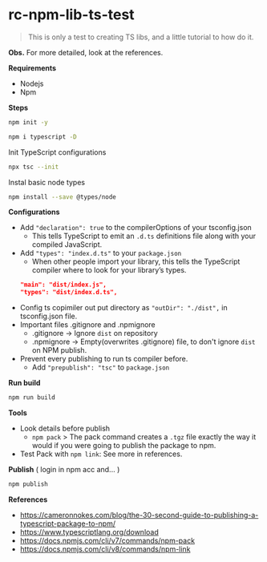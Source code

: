 # rc-npm-lib-ts-test

> This is only a test to creating TS libs, and a little tutorial to how do it. 

**Obs.** For more detailed, look at the references. 

**Requirements**
- Nodejs
- Npm

**Steps**

```bash
npm init -y
```
```bash
npm i typescript -D
```
Init TypeScript configurations
```bash
npx tsc --init
```
Instal basic node types
```bash
npm install --save @types/node
```

**Configurations**
- Add `"declaration": true` to the compilerOptions of your tsconfig.json
  - This tells TypeScript to emit an `.d.ts` definitions file along with your compiled JavaScript.
- Add `"types": "index.d.ts"` to your `package.json`
  - When other people import your library, this tells the TypeScript compiler where to look for your library’s types.
  ```JSON
  "main": "dist/index.js",
  "types": "dist/index.d.ts",
  ```
- Config ts copimiler out put directory as `"outDir": "./dist",` in tsconfig.json file.
- Important files .gitignore and .npmignore
  - .gitignore -> Ignore `dist` on repository
  - .npmignore -> Empty(overwrites .gitignore) file, to don't ignore `dist` on NPM publish.
- Prevent every publishing to run ts compiler before.
  - Add `"prepublish": "tsc"` to `package.json`

**Run build**
```bash
npm run build
```

**Tools**
- Look details before publish
  - `npm pack` > The pack command creates a `.tgz` file exactly the way it would if you were going to publish the package to npm.
- Test Pack with `npm link`: See more in references.

**Publish** ( login in npm acc and... )
```bash
npm publish
```

**References**
- https://cameronnokes.com/blog/the-30-second-guide-to-publishing-a-typescript-package-to-npm/
- https://www.typescriptlang.org/download
- https://docs.npmjs.com/cli/v7/commands/npm-pack
- https://docs.npmjs.com/cli/v8/commands/npm-link